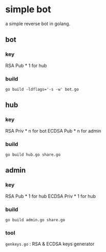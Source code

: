 # simple bot
a simple reverse bot in golang.


## bot

### key
RSA Pub * 1 for hub

### build
```
go build -ldflags='-s -w' bot.go
```


## hub

### key
RSA Priv * n for bot
ECDSA Pub * n for admin

### build
```
go build hub.go share.go
```


## admin

### key
RSA Pub * 1 for hub
ECDSA Priv * 1 for hub

### build
```
go build admin.go share.go
```


### tool

`genkeys.go` : RSA & ECDSA keys generator



